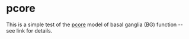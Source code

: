 # pcore

This is a simple test of the [pcore](https://github.com/emer/axon/tree/master/pcore) model of basal ganglia (BG) function -- see link for details.



